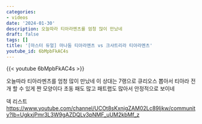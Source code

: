 ```yaml
---
categories:
- videos
date: '2024-01-30'
description: 오늘따라 티아라멘츠를 엄청 많이 만났네
draft: false
tags: []
title: '[마스터 듀얼] 마나둠 티아라멘츠 vs 크샤트리라 티아라멘츠'
youtube_id: 6bMpbFkAC4s
---
```



{{< youtube 6bMpbFkAC4s >}}

오늘따라 티아라멘츠를 엄청 많이 만났네
이 상대는 7랭으로 큐리오스 뽑아서 티아라 전개 할 수 있게 짠 모양이다
초동 패도 많고 패트랩도 많아서 안정적으로 보이네

덱 리스트
https://www.youtube.com/channel/UCOt8sKxnjgZAM02Lc89Ijkw/community?lb=UgkxjPmr3L3W9gAZDQLv3pNMF_uUM2kbMf_z